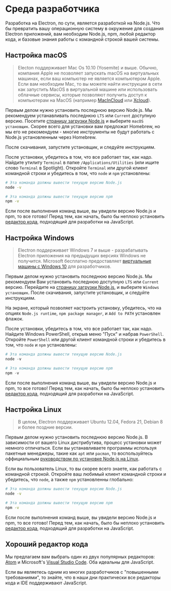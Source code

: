 # Среда разработчика

Разработка на Electron, по сути, является разработкой на Node.js. Что бы превратить вашу операционную систему в окружение для создания Electron приложений, вам необходим Node.js, npm, любой редактор кода, и базовые знания работы с командной строкой вашей системы.

## Настройка macOS

> Electon поддерживает Mac Os 10.10 (Yosemite) и выше. Обычно, компания Apple не позволяет запускать macOS на виртуальных машинах, если ваш компьютер не является компьютером Apple. Если вам необходим Mac, то вы можете найти инструкции в сети как запустить MacOS в виртуальной машине или использовать облачные сервисы, которые позволяют получить доступ к компьютерам на MacOS (например [MacInCloud](https://www.macincloud.com/) или [Xcloud](https://xcloud.me)).

Первым делом нужно установить последнюю версию Node.js. Мы рекомендуем устанавливать последнюю `LTS` или `Current` доступную версию. Посетите [страницу загрузки Node.js](https://nodejs.org/en/download/) и выберите `macOS установщик`. Скорее всего для установки вам предложат Homebrew, но мы его не рекомендуем - многие инструменты не будут работать с Node.js установленным через Homebrew.

После скачивания, запустите установщик, и следуйте инструкциям.

После установки, убедитесь в том, что все работает так, как надо. Найдите утилиту `Terminal` в папке `/Applications/Utilities` (или ищите слово `Terminal` в Spotlight). Откройте `Terminal` или другой клиент командной строки и убедитесь в том, что `node` и `npm` установлены:

```sh
# Эта команда должны вывести текущую версию Node.js
node -v

# Эта команда должны вывести текущую версию npm
npm -v
```

Если после выполнения команд выше, вы увидели версию Node.js и npm, то все готово! Перед тем, как начать, было бы неплохо установить [редактор кода](#a-good-editor), подходящий для разработки на JavaScript.

## Настройка Windows

> Electron поддерживает Windows 7 и выше - разрабатывать Electron приложения на предыдущих версиях Windows не получится. Microsoft бесплатно предоставляeт [виртуальные машины с Windows 10](https://developer.microsoft.com/en-us/windows/downloads/virtual-machines) для разработчиков.

Первым делом нужно установить последнюю версию Node.js. Мы рекомендуем Вам установить последнюю доступную `LTS` или `Current` версию. Перейдите на [страницу загрузки Node.js](https://nodejs.org/en/download/), и выберите `Windows установщик`. После скачивания, запустите установщик, и следуйте инструкциям.

На экране, который позволяет настроить установку, убедитесь, что на опциях `Node.js runtime`, `npm package manager`, и `Add to PATH` установлен флажок.

После установки, убедитесь в том, что все работает так, как надо. Найдите Windows PowerShell, открыв меню "Пуск" и набрав `PowerShell`. Откройте `PowerShell` или другой клиент командной строки и убедитесь в том, что `node` и `npm` установлены:

```powershell
# Эта команда должны вывести текущую версию Node.js
node -v

# Эта команда должны вывести текущую версию npm
npm -v
```

Если после выполнения команд выше, вы увидели версию Node.js и npm, то все готово! Перед тем, как начать, было бы неплохо установить [редактор кода](#a-good-editor), подходящий для разработки на JavaScript.

## Настройка Linux

> В целом, Electron поддерживает Ubuntu 12.04, Fedora 21, Debian 8 и более поздние версии.

Первым делом нужно установить последнюю версию Node.js. В зависимости от вашего Linux дистрибутива, процесс установки может немного отличаться. Если вы устанавливаете программы используя пакетные менеджеры, такие как `apt` или `pacman`, то воспользуйтесь оффициальным [руководством по установке Node.js на Linux](https://nodejs.org/en/download/package-manager/).

Если вы пользователь Linux, то вы скорее всего знаете, как работать с командной строкой. Откройте ваш любимый клиент командной строки и убедитесь, что `node`, а также `npm` установленны глобально:

```sh
# Эта команда должны вывести текущую версию Node.js
node -v

# Эта команда должны вывести текущую версию npm
npm -v
```

Если после выполнения команд выше, вы увидели версию Node.js и npm, то все готово! Перед тем, как начать, было бы неплохо установить [редактор кода](#a-good-editor), подходящий для разработки на JavaScript.

## Хороший редактор кода

Мы предлагаем вам выбрать один из двух популярных редакторов: [Atom](https://atom.io/) и Microsoft's [Visual Studio Code](https://code.visualstudio.com/). Оба идеальны для JavaScript.

Если вы являетесь одним из многих разработчиков с "повышенными требованиями", то знайте, что в наши дни практически все редакторы кода и IDE поддерживают JavaScript.